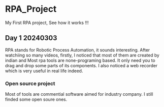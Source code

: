 # RPA_Project
My First RPA project, See how it works !!!
## Day 1 20240303
RPA stands for Robotic Process Automation, it sounds interesting.
After watchiing so many videos, firstly, I noticed that most of them are created by indian and Most rpa tools are none-programing based. It only need you to drag and drop some parts of its components. I also noticed a web recorder which is very useful in real life indeed.
### Open source project
Most of tools are commential software aimed for industry company. I still finded some open soure ones.
